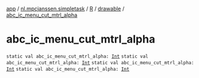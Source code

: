 [app](../../../index.md) / [nl.mpcjanssen.simpletask](../../index.md) / [R](../index.md) / [drawable](index.md) / [abc_ic_menu_cut_mtrl_alpha](.)

# abc_ic_menu_cut_mtrl_alpha

`static val abc_ic_menu_cut_mtrl_alpha: `[`Int`](https://kotlinlang.org/api/latest/jvm/stdlib/kotlin/-int/index.html)
`static val abc_ic_menu_cut_mtrl_alpha: `[`Int`](https://kotlinlang.org/api/latest/jvm/stdlib/kotlin/-int/index.html)
`static val abc_ic_menu_cut_mtrl_alpha: `[`Int`](https://kotlinlang.org/api/latest/jvm/stdlib/kotlin/-int/index.html)
`static val abc_ic_menu_cut_mtrl_alpha: `[`Int`](https://kotlinlang.org/api/latest/jvm/stdlib/kotlin/-int/index.html)
